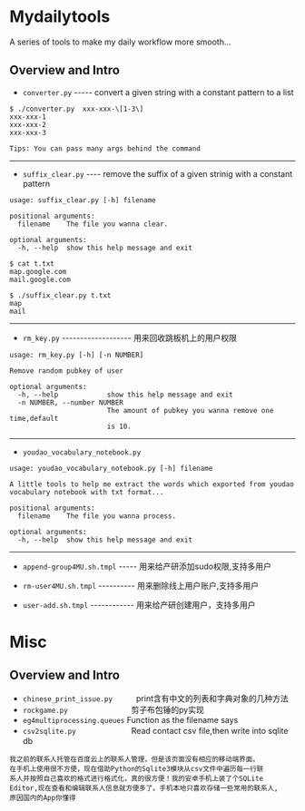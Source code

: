 # Mydailytools
A series of tools to make my daily workflow more smooth...  

## Overview and Intro
- `converter.py` ----- convert a given string with a constant pattern to a list
```
$ ./converter.py  xxx-xxx-\[1-3\]
xxx-xxx-1
xxx-xxx-2
xxx-xxx-3  

Tips: You can pass many args behind the command
```  
-----------

- `suffix_clear.py` ---- remove the suffix of a given strinig with a constant pattern
```
usage: suffix_clear.py [-h] filename

positional arguments:
  filename    The file you wanna clear.

optional arguments:
  -h, --help  show this help message and exit

$ cat t.txt
map.google.com
mail.google.com

$ ./suffix_clear.py t.txt
map
mail
```  
------------   

- `rm_key.py` ------------------- 用来回收跳板机上的用户权限  
```
usage: rm_key.py [-h] [-n NUMBER]

Remove random pubkey of user

optional arguments:
  -h, --help            show this help message and exit
  -n NUMBER, --number NUMBER
                        The amount of pubkey you wanna remove one time,default
                        is 10.
```
------------
- `youdao_vocabulary_notebook.py`
```
usage: youdao_vocabulary_notebook.py [-h] filename

A little tools to help me extract the words which exported from youdao
vocabulary notebook with txt format...

positional arguments:
  filename    The file you wanna process.

optional arguments:
  -h, --help  show this help message and exit
```
------------
- `append-group4MU.sh.tmpl` ----- 用来给产研添加sudo权限,支持多用户  

- `rm-user4MU.sh.tmpl` ---------- 用来删除线上用户账户,支持多用户  

- `user-add.sh.tmpl` ------------ 用来给产研创建用户，支持多用户         

# Misc

## Overview and Intro
- `chinese_print_issue.py`　　　print含有中文的列表和字典对象的几种方法
- `rockgame.py`　　　　　　　　剪子布包锤的py实现
- `eg4multiprocessing.queues`  Function as the filename says
- `csv2sqlite.py`　　　　　　　Read contact csv file,then write into sqlite db
```
我之前的联系人托管在百度云上的联系人管理，但是该页面没有相应的移动端界面，
在手机上使用很不方便，现在借助Python的Sqlite3模块从csv文件中遍历每一行联
系人并按照自己喜欢的格式进行格式化，真的很方便！我的安卓手机上装了个SQLite
Editor,现在查看和编辑联系人信息就方便多了。手机本地只喜欢存储一些常用的联系人,  
原因国内的App你懂得
```
